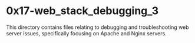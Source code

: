 # 0x17-web_stack_debugging_3

This directory contains files relating to debugging and troubleshooting web server issues, specifically focusing on Apache and Nginx servers.
